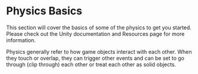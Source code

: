 # Physics Basics

This section will cover the basics of some of the physics to get you started. Please check out the Unity documentation and Resources page for more information.

Physics generally refer to how game objects interact with each other. When they touch or overlap, they can trigger other events and can be set to go through \(clip through\) each other or treat each other as solid objects.



